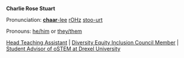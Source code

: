 **Charlie Rose Stuart**

Pronunciation:
[**chaar**-lee](https://dictionary.cambridge.org/us/media/english/us_pron/u/usc/uscld/uscld03012.mp3)
[rOHz](https://dictionary.cambridge.org/us/media/english/us_pron/r/ros/rose_/rose.mp3)
[stoo-urt](https://www.youtube.com/watch?v=TiZLArcwcGA)

Pronouns:
[he/him](http://pronoun.is/he)
or
[they/them](http://pronoun.is/they/.../themselves)

[Head Teaching Assistant](https://charlierose.dev/experience/index.html#headta)
|
[Diversity Equity Inclusion Council Member](https://charlierose.dev/activism.html#cci)
|
[Student Advisor of oSTEM at Drexel University](https://charlierose.dev/activism.html#ostem)

